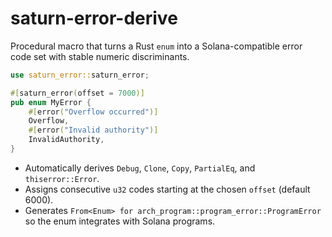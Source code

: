 # saturn-error-derive

Procedural macro that turns a Rust `enum` into a Solana-compatible error code set with stable numeric discriminants.

```rust
use saturn_error::saturn_error;

#[saturn_error(offset = 7000)]
pub enum MyError {
    #[error("Overflow occurred")]
    Overflow,
    #[error("Invalid authority")]
    InvalidAuthority,
}
```

* Automatically derives `Debug`, `Clone`, `Copy`, `PartialEq`, and `thiserror::Error`.
* Assigns consecutive `u32` codes starting at the chosen `offset` (default 6000).
* Generates `From<Enum> for arch_program::program_error::ProgramError` so the enum integrates with Solana programs.

